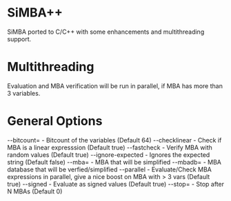 # SiMBA++

SiMBA ported to C/C++ with some enhancements and multithreading support.

# Multithreading

Evaluation and MBA verification will be run in parallel, if MBA has more than 3 variables.

# General Options

  --bitcount=<BitCount> - Bitcount of the variables (Default 64)
  --checklinear         - Check if MBA is a linear expresssion (Default true)
  --fastcheck           - Verify MBA with random values (Default true)
  --ignore-expected     - Ignores the expected string (Default false)
  --mba=<mba>           - MBA that will be simplified
  --mbadb=<mbadb>       - MBA database that will be verfied/simplified
  --parallel            - Evaluate/Check MBA expressions in parallel, give a nice boost on MBA with > 3 vars (Default true)
  --signed              - Evaluate as signed values (Default true)
  --stop=<stop>         - Stop after N MBAs (Default 0)

